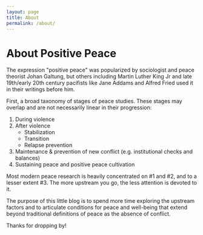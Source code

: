 ```yaml
---
layout: page
title: About
permalink: /about/
---
```


# About Positive Peace

The expression "positive peace" was popularized by sociologist and peace theorist Johan Galtung, but others including Martin Luther King Jr and late 19th/early 20th century pacifists like Jane Addams and Alfred Fried used it in their writings before him.

First, a broad taxonomy of stages of peace studies. These stages may overlap and are not necessarily  linear in their progression:
1. During violence
2. After violence
    - Stabilization
    - Transition
    - Relapse prevention
3. Maintenance & prevention of new conflict (e.g. institutional checks and balances)
4. Sustaining peace and positive peace cultivation

Most modern peace research is heavily concentrated on #1 and #2, and to a lesser extent #3. The more upstream you go, the less attention is devoted to it. 

The purpose of this little blog is to spend more time exploring the upstream factors and to articulate conditions for peace and well-being that extend beyond traditional definitions of peace as the absence of conflict.

Thanks for dropping by!







